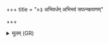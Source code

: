 +++
title = "०३ अभिवर्धम् अभिभवं सपत्नक्षयणम्"

+++
<details><summary>मूलम् (GR)</summary>

अभिवर्धम् अभिभवं  
सपत्नक्षयणं हविः ।  
राष्ट्राय तुभ्यं कृण्मः  
सपत्नेभ्यः पराभवन् ॥
</details>